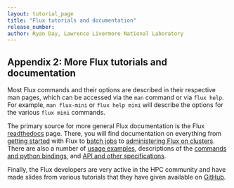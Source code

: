 ```yaml
---
layout: tutorial_page
title: "Flux tutorials and documentation"
release_number:
author: Ryan Day, Lawrence Livermore National Laboratory
---
```


## Appendix 2: More Flux tutorials and documentation
Most Flux commands and their options are described in their respective man pages, which can be accessed via the `man` command or via `flux help`. For example, `man flux-mini` or `flux help mini` will describe the options for the various `flux mini` commands.

The primary source for more general Flux documentation is the Flux [readthedocs](https://flux-framework.readthedocs.io/en/latest/index.html) page. There, you will find documentation on everything from [getting started](https://flux-framework.readthedocs.io/en/latest/quickstart.html#) with Flux to [batch jobs](https://flux-framework.readthedocs.io/en/latest/batch.html) to [administering Flux on clusters](https://flux-framework.readthedocs.io/en/latest/adminguide.html). There are also a number of [usage examples](https://flux-framework.readthedocs.io/projects/flux-workflow-examples/en/latest/index.html), descriptions of the [commands and python bindings](https://flux-framework.readthedocs.io/projects/flux-core/en/latest/index.html), and [API and other specifications](https://flux-framework.readthedocs.io/projects/flux-rfc/en/latest/index.html).

Finally, the Flux developers are very active in the HPC community and have made slides from various tutorials that they have given available on [GitHub](https://github.com/flux-framework/Tutorials).
